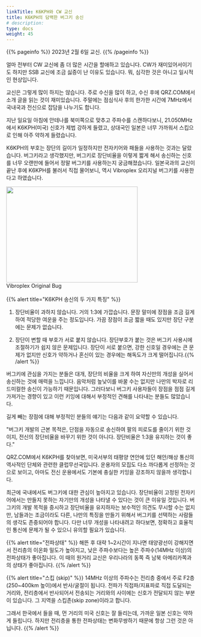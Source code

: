 ```yaml
---
linkTitle: K6KPH와 CW 교신
title: K6KPH의 담백한 버그키 송신
# description:
type: docs
weight: 45
---
```


{{% pageinfo %}}
2023년 2월 6일 교신.
{{% /pageinfo %}}

얼마 전부터 CW 교신에 좀 더 많은 시간을 할애하고 있습니다. CW가 재미있어서이기도 하지만 SSB 교신에 조금 싫증이 난 이유도 있습니다. 뭐, 심각한 것은 아니고 일시적인 현상입니다.

​교신은 그렇게 많이 하지는 않습니다. 주로 수신을 많이 하고, 수신 후에 QRZ.COM에서 소개 글을 읽는 것이 재미있습니다. 주말에는 점심식사 후의 한가한 시간에 7MHz에서 국내국과 전신으로 잡담을 나누기도 합니다.

지난 일요일 아침에 안테나를 북미쪽으로 맞추고 주파수를 스캔하다보니, 21.050MHz에서 K6KPH(미국) 신호가 제법 강하게 들렸고, 상대국인 일본은 너무 가까워서 스킵으로 인해 아주 약하게 들렸습니다.

 

K6KPH의 부호는 장단의 길이가 일정하지만 전자키어와 패들을 사용하는 것과는 달랐습니다. 버그키라고 생각했지만, 버그키로 장단비율을 이렇게 짧게 해서 송신하는 신호를 너무 오랜만에 들어서 정말 버그키를 사용하는지 궁금해졌습니다. 일본국과의 교신이 끝난 후에 K6KPH를 불러서 직접 물어보니, 역시 Vibroplex 오리지널 버그키를 사용한다고 하였습니다.

<img src="/recording/img/vibroplex.jpeg" style="width:350px;height:256"><br>
Vibroplex Original Bug
<br>
<br>
{{% alert title="K6KPH 송신의 두 가지 특징" %}}

1. 장단비율이 과하지 않습니다. 거의 1:3에 가깝습니다. 문장 말미에 장점을 조금 길게하여 적당한 여운을 주는 정도입니다. 가끔 장점이 조금 짧을 때도 있지만 장단 구분에는 문제가 없습니다.

2. 장단이 변할 때 부호가 서로 붙지 않습니다. 장단부호가 붙는 것은 버그키 사용시에 조절하기가 쉽지 않은 문제입니다. 장단이 서로 붙으면, 강한 신호일 경우에는 큰 문제가 없지만 신호가 약하거나 혼신이 있는 경우에는 해독도가 크게 떨어집니다.{{% /alert %}}

버그키에 관심을 가지는 분들은 대개, 장단의 비율을 크게 하여 자신만의 개성을 실어서 송신하는 것에 매력을 느낍니다. 음악처럼 높낮이를 바꿀 수는 없지만 나만의 박자로 리드미컬한 송신이 가능하기 때문입니다. 그러다보니 버그키 사용자들이 장점을 점점 길게 가져가는 경향이 있고 이런 키잉에 대해서 부정적인 견해를 나타내는 분들도 많았습니다.

길게 빼는 장점에 대해 부정적인 분들의 얘기는 다음과 같이 요약할 수 있습니다.

"버그키 개발의 근본 목적은, 단점을 자동으로 송신하여 팔의 피로도를 줄이기 위한 것이지, 전신의 장단비율을 바꾸기 위한 것이 아니다. 장단비율은 1:3을 유지하는 것이 좋다."

QRZ.COM에서 K6KPH를 찾아보면, 미국서부의 태평양 연안에 있던 해안/해상 통신의 역사적인 단체와 관련한 클럽무선국입니다. 운용자의 모집도 다소 까다롭게 선정하는 것으로 보이고, 아마도 전신 운용에서도 기본에 충실한 키잉을 강조하지 않을까 생각합니다.

최근에 국내에서도 버그키에 대한 관심이 높아지고 있습니다. 장단비율이 고정된 전자키어에서는 만들지 못하는 자기만의 개성을 나타낼 수 있다는 것이 큰 이유일 것입니다. 버그키의 개발 목적을 중시하고 장단비율을 유지하자는 보수적인 의견도 무시할 수는 없지만, 남들과는 조금이라도 다른, 나만의 특징을 만들기 위해서 버그키를 선택하는 사람들의 생각도 존중되어야 합니다. 다만 너무 개성을 나타내려고 하다보면, 정확하고 효율적인 통신에 문제가 될 수 있으니 유의할 필요가 있습니다.

{{% alert title="전파상태" %}}
해뜬 후 대략 1~2시간이 지나면 태양광선이 강해지면서 전리층의 이온화 밀도가 높아지고, 낮은 주파수보다는 높은 주파수(14MHz 이상)의 전파상태가 좋아집니다. 이 때의 원거리 교신은 우리나라의 동쪽 즉 남북 아메리카쪽과의 상태가 좋아집니다.
{{% /alert %}}

{{% alert title="스킵 (skip)" %}}
14MHz 이상의 주파수는 전리층 중에서 주로 F2층(250~400km 높이)에서 반사/굴절이 됩니다. 전파가 직접파/지표파로 직접 도달되는 거리와, 전리층에서 반사되어서 전송되는 거리와의 사이에는 신호가 전달되지 않는 부분이 있습니다. 그 지역을 스킵존(skip zone)이라고 합니다.

그래서 한국에서 들을 때, 먼 거리의 미국 신호는 잘 들리는데, 가까운 일본 신호는 약하게 들립니다. 하지만 전리층을 통한 전파상태는 변화무쌍하기 때문에 항상 그런 것은 아닙니다.
{{% /alert %}}

